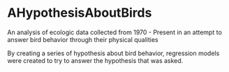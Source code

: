 # AHypothesisAboutBirds
An analysis of ecologic data collected from 1970 - Present in an attempt to answer bird behavior through their physical qualities

By creating a series of hypothesis about bird behavior, regression models were created to try to answer the hypothesis that was asked.
